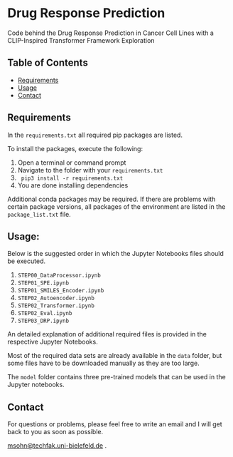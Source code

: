 # Drug Response Prediction
Code behind the Drug Response Prediction in Cancer Cell Lines
with a CLIP-Inspired Transformer Framework Exploration

## Table of Contents

* [Requirements](#requirements)
* [Usage](#usage)
* [Contact](#contact)

## Requirements

In the `requirements.txt` all required pip packages are listed.


To install the packages, execute the following:
1. Open a terminal or command prompt
2. Navigate to the folder with your `requirements.txt`
3. ``` pip3 install -r requirements.txt```
4. You are done installing dependencies

Additional conda packages may be required. If there are problems with certain package versions, 
all packages of the environment are listed in the `package_list.txt` file.


## Usage:

Below is the suggested order in which the Jupyter Notebooks files should be executed.

1. `STEP00_DataProcessor.ipynb`
2. `STEP01_SPE.ipynb`
3. `STEP01_SMILES_Encoder.ipynb`
4. `STEP02_Autoencoder.ipynb`
5. `STEP02_Transformer.ipynb`
6. `STEP02_Eval.ipynb`
7. `STEP03_DRP.ipynb`

An detailed explanation of additional required files is provided in the respective Jupyter Notebooks.

Most of the required data sets are already available in the `data` folder, but some files have to be downloaded manually 
as they are too large.

The `model` folder contains three pre-trained models that can be used in the Jupyter notebooks.


## Contact

For questions or problems, please feel free to write an email and I will get back to you as soon as possible.

[msohn@techfak.uni-bielefeld.de](mailto:msohn@techfak.uni-bielefeld.de)
.

